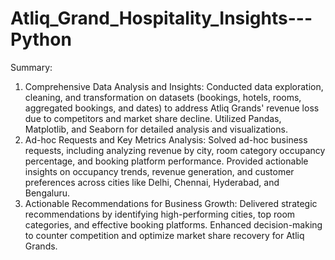# Atliq_Grand_Hospitality_Insights---Python

Summary:
1.	Comprehensive Data Analysis and Insights: Conducted data exploration, cleaning, and transformation on datasets (bookings, hotels, rooms, aggregated bookings, and dates) to address Atliq Grands' revenue loss due to competitors and market share decline. Utilized Pandas, Matplotlib, and Seaborn for detailed analysis and visualizations.
2.	Ad-hoc Requests and Key Metrics Analysis: Solved ad-hoc business requests, including analyzing revenue by city, room category occupancy percentage, and booking platform performance. Provided actionable insights on occupancy trends, revenue generation, and customer preferences across cities like Delhi, Chennai, Hyderabad, and Bengaluru.
3.	Actionable Recommendations for Business Growth: Delivered strategic recommendations by identifying high-performing cities, top room categories, and effective booking platforms. Enhanced decision-making to counter competition and optimize market share recovery for Atliq Grands.
